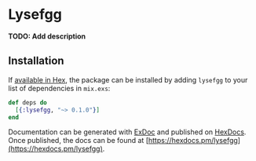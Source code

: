 # Lysefgg

**TODO: Add description**

## Installation

If [available in Hex](https://hex.pm/docs/publish), the package can be installed
by adding `lysefgg` to your list of dependencies in `mix.exs`:

```elixir
def deps do
  [{:lysefgg, "~> 0.1.0"}]
end
```

Documentation can be generated with [ExDoc](https://github.com/elixir-lang/ex_doc)
and published on [HexDocs](https://hexdocs.pm). Once published, the docs can
be found at [https://hexdocs.pm/lysefgg](https://hexdocs.pm/lysefgg).

